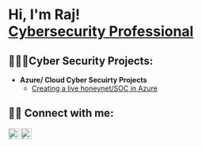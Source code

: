 <h1>Hi, I'm Raj! <br/><a  href="linkedin.com/in/rajiv-henry">Cybersecurity Professional</a>

<h2>👨🏾‍💻Cyber Security Projects:</h2>

- <b>Azure/ Cloud Cyber Secuirty Projects</b>
  - [Creating a live honeynet/SOC in Azure](https://github.com/Gvvvs92/Azure-Cloud-SOC)

<h2> 🤳📲 Connect with me:</h2>


[<img align="left" alt=" | Twitter" width="22px" src="https://cdn.jsdelivr.net/npm/simple-icons@v3/icons/twitter.svg" />][twitter]
[<img align="left" alt=" | LinkedIn" width="22px" src="https://cdn.jsdelivr.net/npm/simple-icons@v3/icons/linkedin.svg" />][linkedin]


[twitter]: [https://x.com/Gvss?t=wzxIEmdYdjZ9MBaDTHjHPw&s=09]
[linkedin]: linkedin.com/in/rajiv-henry
